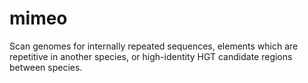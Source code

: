 # mimeo
Scan genomes for internally repeated sequences, elements which are repetitive in another species, or high-identity HGT candidate regions between species.
